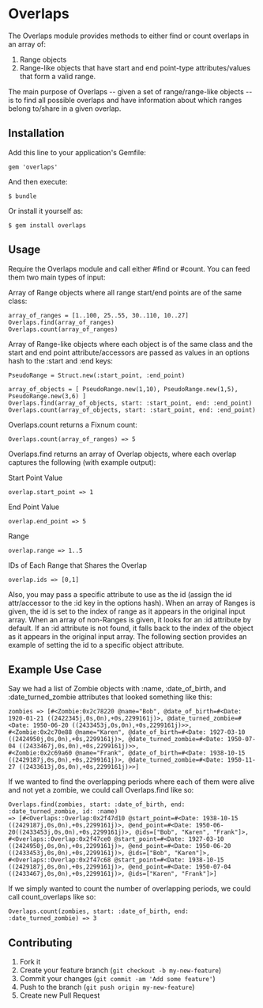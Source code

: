 # Overlaps

The Overlaps module provides methods to either find or count overlaps in an array of:
  1. Range objects
  2. Range-like objects that have start and end point-type attributes/values that form a valid range.

The main purpose of Overlaps -- given a set of range/range-like objects -- is to find all possible overlaps and have information about which ranges belong to/share in a given overlap.

## Installation

Add this line to your application's Gemfile:

    gem 'overlaps'

And then execute:

    $ bundle

Or install it yourself as:

    $ gem install overlaps

## Usage

Require the Overlaps module and call either #find or #count.  You can feed them two main types of input:

Array of Range objects where all range start/end points are of the same class:

    array_of_ranges = [1..100, 25..55, 30..110, 10..27]
    Overlaps.find(array_of_ranges)
    Overlaps.count(array_of_ranges)

Array of Range-like objects where each object is of the same class and the start and end point attribute/accessors are passed as values in an options hash to the :start and :end keys:

    PseudoRange = Struct.new(:start_point, :end_point)

    array_of_objects = [ PseudoRange.new(1,10), PseudoRange.new(1,5), PseudoRange.new(3,6) ]
    Overlaps.find(array_of_objects, start: :start_point, end: :end_point)
    Overlaps.count(array_of_objects, start: :start_point, end: :end_point)

Overlaps.count returns a Fixnum count:

    Overlaps.count(array_of_ranges) => 5

Overlaps.find returns an array of Overlap objects, where each overlap captures the following (with example output):

  Start Point Value

    overlap.start_point => 1

  End Point Value

    overlap.end_point => 5

  Range

    overlap.range => 1..5

  IDs of Each Range that Shares the Overlap

    overlap.ids => [0,1]

Also, you may pass a specific attribute to use as the id (assign the id attr/accessor to the :id key in the options hash).  When an array of Ranges is given, the id is set to the index of range as it appears in the original input array.  When an array of non-Ranges is given, it looks for an :id attribute by default.  If an :id attribute is not found, it falls back to the index of the object as it appears in the original input array.  The following section provides an example of setting the id to a specific object attribute.

## Example Use Case
Say we had a list of Zombie objects with :name, :date_of_birth, and :date_turned_zombie attributes that looked something like this:

    zombies => [#<Zombie:0x2c78220 @name="Bob", @date_of_birth=#<Date: 1920-01-21 ((2422345j,0s,0n),+0s,2299161j)>, @date_turned_zombie=#<Date: 1950-06-20 ((2433453j,0s,0n),+0s,2299161j)>>,
    #<Zombie:0x2c70e88 @name="Karen", @date_of_birth=#<Date: 1927-03-10 ((2424950j,0s,0n),+0s,2299161j)>, @date_turned_zombie=#<Date: 1950-07-04 ((2433467j,0s,0n),+0s,2299161j)>>,
    #<Zombie:0x2c69a60 @name="Frank", @date_of_birth=#<Date: 1938-10-15 ((2429187j,0s,0n),+0s,2299161j)>, @date_turned_zombie=#<Date: 1950-11-27 ((2433613j,0s,0n),+0s,2299161j)>>]

 If we wanted to find the overlapping periods where each of them were alive and not yet a zombie, we could call Overlaps.find like so:

    Overlaps.find(zombies, start: :date_of_birth, end: :date_turned_zombie, id: :name)
    => [#<Overlaps::Overlap:0x2f47d10 @start_point=#<Date: 1938-10-15 ((2429187j,0s,0n),+0s,2299161j)>, @end_point=#<Date: 1950-06-20((2433453j,0s,0n),+0s,2299161j)>, @ids=["Bob", "Karen", "Frank"]>,
    #<Overlaps::Overlap:0x2f47ce0 @start_point=#<Date: 1927-03-10 ((2424950j,0s,0n),+0s,2299161j)>, @end_point=#<Date: 1950-06-20 ((2433453j,0s,0n),+0s,2299161j)>, @ids=["Bob", "Karen"]>,
    #<Overlaps::Overlap:0x2f47c68 @start_point=#<Date: 1938-10-15 ((2429187j,0s,0n),+0s,2299161j)>, @end_point=#<Date: 1950-07-04 ((2433467j,0s,0n),+0s,2299161j)>, @ids=["Karen", "Frank"]>]

  If we simply wanted to count the number of overlapping periods, we could call count_overlaps like so:

    Overlaps.count(zombies, start: :date_of_birth, end: :date_turned_zombie) => 3

## Contributing

1. Fork it
2. Create your feature branch (`git checkout -b my-new-feature`)
3. Commit your changes (`git commit -am 'Add some feature'`)
4. Push to the branch (`git push origin my-new-feature`)
5. Create new Pull Request
